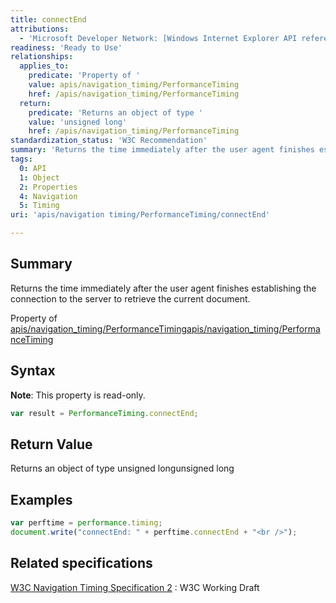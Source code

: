 ```yaml
---
title: connectEnd
attributions:
  - 'Microsoft Developer Network: [Windows Internet Explorer API reference Article](http://msdn.microsoft.com/en-us/library/ie/hh828809%28v=vs.85%29.aspx)'
readiness: 'Ready to Use'
relationships:
  applies_to:
    predicate: 'Property of '
    value: apis/navigation_timing/PerformanceTiming
    href: /apis/navigation_timing/PerformanceTiming
  return:
    predicate: 'Returns an object of type '
    value: 'unsigned long'
    href: /apis/navigation_timing/PerformanceTiming
standardization_status: 'W3C Recommendation'
summary: 'Returns the time immediately after the user agent finishes establishing the connection to the server to retrieve the current document.'
tags:
  0: API
  1: Object
  2: Properties
  4: Navigation
  5: Timing
uri: 'apis/navigation timing/PerformanceTiming/connectEnd'

---
```

## <span>Summary</span>

Returns the time immediately after the user agent finishes establishing the connection to the server to retrieve the current document.

Property of [apis/navigation\_timing/PerformanceTiming](/apis/navigation_timing/PerformanceTiming)[apis/navigation\_timing/PerformanceTiming](/apis/navigation_timing/PerformanceTiming)

## <span>Syntax</span>

**Note**: This property is read-only.

``` js
var result = PerformanceTiming.connectEnd;
```

## <span>Return Value</span>

Returns an object of type unsigned longunsigned long

## <span>Examples</span>

``` js
var perftime = performance.timing;
document.write("connectEnd: " + perftime.connectEnd + "<br />");
```

## <span>Related specifications</span>

[W3C Navigation Timing Specification 2](http://www.w3.org/TR/navigation-timing-2/)
:   W3C Working Draft
